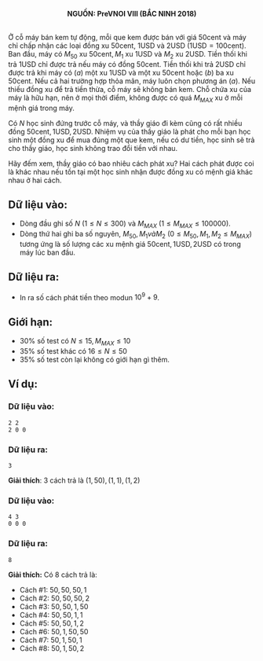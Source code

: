 **<center>NGUỒN: PreVNOI Ⅷ (BẮC NINH 2018)</center>**
<br>

Ở cỗ máy bán kem tự động, mỗi que kem được bán với giá $50 \text{cent}$ và máy chỉ chấp nhận các loại đồng xu $50 \text{cent}$, $1 \text{USD}$ và $2 \text{USD}$ $\left(1 \text{USD} = 100 \text{cent}\right)$. Ban đầu, máy có $M_{50} \text{ xu } 50 \text{cent}, M_1 \text{ xu } 1 \text{USD} \text{ và } M_2 \text{ xu } 2 \text{USD}$. Tiền thối khi trả $1 \text{USD}$ chỉ được trả nếu máy có đồng $50 \text{cent}$. Tiền thối khi trả $2 \text{USD}$ chỉ được trả khi máy có $(a)$ một xu $1 \text{USD}$ và một xu $50 \text{cent}$ hoặc $(b)$ ba xu $50 \text{cent}$. Nếu cả hai trường hợp thỏa mãn, máy luôn chọn phương án $(a)$. Nếu thiếu đồng xu để trả tiền thừa, cỗ máy sẽ không bán kem. Chỗ chứa xu của máy là hữu hạn, nên ở mọi thời điểm, không được có quá $M_{MAX}$ xu ở mỗi mệnh giá trong máy.

Có $N$ học sinh đứng trước cỗ máy, và thầy giáo đi kèm cũng có rất nhiều đồng $50 \text{cent}, 1 \text{USD}, 2 \text{USD}$. Nhiệm vụ của thầy giáo là phát cho mỗi bạn học sinh một đồng xu để mua đúng một que kem, nếu có dư tiền, học sinh sẽ trả cho thầy giáo, học sinh không trao đổi tiền với nhau.

Hãy đếm xem, thầy giáo có bao nhiêu cách phát xu? Hai cách phát được coi là khác nhau nếu tồn tại một học sinh nhận được đồng xu có mệnh giá khác nhau ở hai cách.

## Dữ liệu vào:
- Dòng đầu ghi số $N$ $(1 ≤ N ≤ 300)$ và $M_{MAX}$ $(1 ≤ M_{MAX} ≤ 100000)$.
- Dòng thứ hai ghi ba số nguyên, $M_{50}, M_1 và M_2 \text{ }\left(0 ≤ M_{50}, M_1, M_2 ≤ M_{MAX}\right)$ tương ứng là số lượng các xu mệnh giá $50 \text{cent}, 1 \text{USD}, 2 \text{USD}$ có trong máy lúc ban đầu. 

## Dữ liệu ra:
- In ra số cách phát tiền theo modun $10^9+9$.

## Giới hạn:
- $30\%$ số test có $N ≤ 15, M_{MAX} ≤ 10$
- $35\%$ số test khác có $16 ≤ N ≤ 50$
- $35\%$ số test còn lại không có giới hạn gì thêm.

## Ví dụ:
### Dữ liệu vào:
```
2 2
2 0 0
```

### Dữ liệu ra:
```
3
```

**Giải thích**: $3$ cách trả là $(1, 50), (1, 1), (1, 2)$

### Dữ liệu vào:
```
4 3 
0 0 0
```

### Dữ liệu ra:
```
8
```

**Giải thích:** Có $8$ cách trả là:

- Cách $\#1$: $50, 50, 50, 1$ 
- Cách $\#2$: $50, 50, 50, 2$
- Cách $\#3$: $50, 50, 1, 50$ 
- Cách $\#4$: $50, 50, 1, 1$ 
- Cách $\#5$: $50, 50, 1, 2$ 
- Cách $\#6$: $50, 1, 50, 50$ 
- Cách $\#7$: $50, 1, 50, 1$ 
- Cách $\#8$: $50, 1, 50, 2$ 